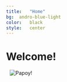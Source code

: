 ```yaml
---
title:	 "Home"
bg:	 andro-blue-light
color:	 black
style:	 center
---
```


# Welcome!
<div class="subtlecircle sectiondivider-big">
      <img src="img/profile.png" alt="Papoy!" title="Papoy" style="padding:0 10px;" />
</div>
